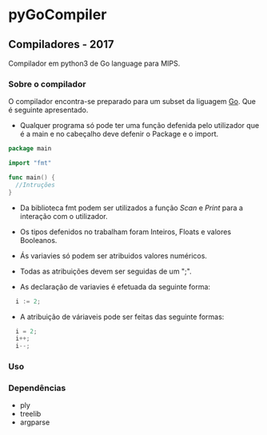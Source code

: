 # pyGoCompiler
## Compiladores - 2017
Compilador em python3 de Go language para MIPS.
### Sobre o compilador
O compilador encontra-se preparado para um subset da liguagem <a href="https://golang.org/">Go</a>. Que é seguinte apresentado.

* Qualquer programa só pode ter uma função defenida pelo utilizador que é a main e no cabeçalho deve defenir o Package e o import.

```Go
package main

import "fmt"

func main() {
  //Intruções
}

```
* Da biblioteca fmt podem ser utilizados a função *Scan* e *Print* para a interação com o utilizador.

* Os tipos defenidos no trabalham foram Inteiros, Floats e valores Booleanos.

* Ás variavies só podem ser atribuidos valores numéricos.

* Todas as atribuições devem ser seguidas de um ";".

* As declaração de variavies é efetuada da seguinte forma:
```Go
  i := 2;
```
* A atribuição de váriaveis pode ser feitas das seguinte formas:
```Go
  i = 2;
  i++;
  i--;
```

### Uso
### Dependências
* ply
* treelib
* argparse
